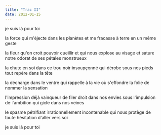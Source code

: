 ```yaml
---
title: "Trac II"
date: 2012-01-15
---
```


je suis là pour toi

la force qui m'éjecte dans les planètes
et me fracasse à terre en un même geste

la fleur qu'on croit pouvoir cueillir et qui nous explose au visage
et sature notre odorat de ses pétales monstrueux

la chute en soi dans ce trou noir insoupçonné
qui dérobe sous nos pieds tout repère dans la tête

la décharge dans le ventre qui rappelle à la vie
où s'effondre la folie de nommer la sensation

l'impression déjà vainqueur de filer droit dans nos envies
sous l'impulsion de l'ambition qui gicle dans nos veines

le spasme pétrifiant irrationnellement incontenable
qui nous protège de toute hésitation d'aller vers soi

je suis là pour toi
